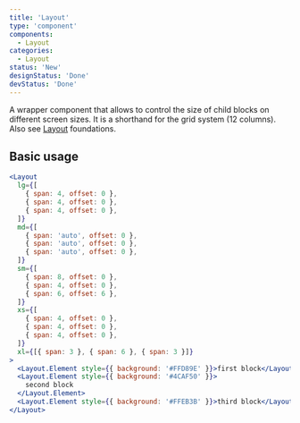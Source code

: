 ```yaml
---
title: 'Layout'
type: 'component'
components:
  - Layout
categories:
  - Layout
status: 'New'
designStatus: 'Done'
devStatus: 'Done'
---
```


A wrapper component that allows to control the size of child blocks on different screen sizes. It is a shorthand for the grid system (12 columns). Also see [Layout](/foundations/layout) foundations.

## Basic usage

```jsx live
<Layout
  lg={[
    { span: 4, offset: 0 },
    { span: 4, offset: 0 },
    { span: 4, offset: 0 },
  ]}
  md={[
    { span: 'auto', offset: 0 },
    { span: 'auto', offset: 0 },
    { span: 'auto', offset: 0 },
  ]}
  sm={[
    { span: 8, offset: 0 },
    { span: 4, offset: 0 },
    { span: 6, offset: 6 },
  ]}
  xs={[
    { span: 4, offset: 0 },
    { span: 4, offset: 0 },
    { span: 4, offset: 0 },
  ]}
  xl={[{ span: 3 }, { span: 6 }, { span: 3 }]}
>
  <Layout.Element style={{ background: '#FFD89E' }}>first block</Layout.Element>
  <Layout.Element style={{ background: '#4CAF50' }}>
    second block
  </Layout.Element>
  <Layout.Element style={{ background: '#FFEB3B' }}>third block</Layout.Element>
</Layout>
```
